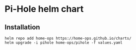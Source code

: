 # Pi-Hole helm chart

## Installation

```console
helm repo add home-ops https://home-ops.github.io/charts/
helm upgrade -i pihole home-ops/pihole -f values.yaml
```
